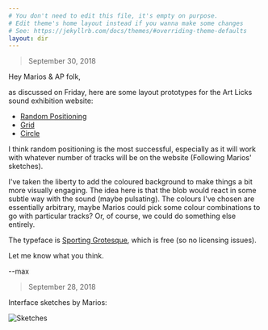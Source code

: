 ```yaml
---
# You don't need to edit this file, it's empty on purpose.
# Edit theme's home layout instead if you wanna make some changes
# See: https://jekyllrb.com/docs/themes/#overriding-theme-defaults
layout: dir
---
```


> September 30, 2018

Hey Marios & AP folk,

as discussed on Friday, here are some layout prototypes for the Art Licks sound exhibition website:

- [Random Positioning](/ap-audio-site/random.html)
- [Grid](/ap-audio-site/grid.html)
- [Circle](/ap-audio-site/circle.html)

I think random positioning is the most successful, especially as it will work with whatever number of tracks will be on the website (Following Marios' sketches).

I've taken the liberty to add the coloured background to make things a bit more visually engaging. The idea here is that the blob would react in some subtle way with the sound (maybe pulsating). The colours I've chosen are essentially arbitrary, maybe Marios could pick some colour combinations to go with particular tracks? Or, of course, we could do something else entirely.

The typeface is [Sporting Grotesque](https://velvetyne.fr/fonts/sporting-grotesque/), which is free (so no licensing issues).

Let me know what you think.

--max


> September 28, 2018

Interface sketches by Marios:

![Sketches](/ap-audio-site/assets/IMG_4082.JPG)
